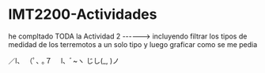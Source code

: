# IMT2200-Actividades

he compltado TODA la Actividad 2
------> incluyendo filtrar los tipos de medidad de los terremotos a un solo tipo y luego graficar como se me pedia

 ／l、
 （ﾟ､ ｡７
⠀ l、ﾞ~ヽ
  じし(_, )ノ
